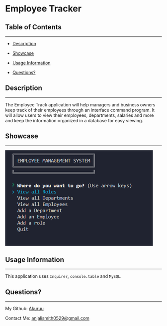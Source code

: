 # Employee Tracker
      
 ## Table of Contents 

      
-----------------------------------------

      
 - [Description](#description) 

      
 - [Showcase](#link) 

        
 - [Usage Information](#usage) 

 
 - [Questions?](#email) 


      
 ## Description 

      
-----------------------------------------

      
The Employee Track application will help managers and business owners keep track of their employees through an interface command program. It will allow users to view their employees, departments, salaries and more and keep the information organized in a database for easy viewing.


      
 ## Showcase

      
-----------------------------------------
 
      
 <img src="assets/demo.png">


      

      
 ## Usage Information 

      
-----------------------------------------
 
      
  This application uses `Inquirer`, `console.table` and `MySQL`. 

      
 


      
 ## Questions?

      
-----------------------------------------
 
      
 My Github: [Akuruu](https://github.com/Akuruu)

      
 Contact Me: anjalismith0529@gmail.com 
